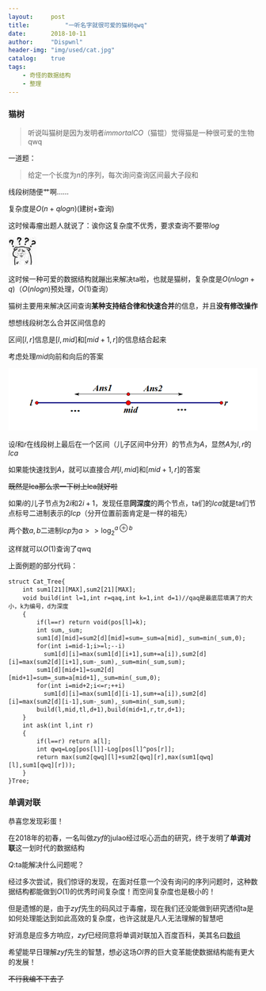 ```yaml
---
layout:     post
title:          "一听名字就很可爱的猫树qwq"
date:       2018-10-11
author:     "Dispwnl"
header-img: "img/used/cat.jpg"
catalog:    true
tags:
    - 奇怪的数据结构
    - 整理
---
```

### 猫树
>听说叫猫树是因为发明者$immortalCO$（猫锟）觉得猫是一种很可爱的生物qwq

一道题：
>给定一个长度为$n$的序列，每次询问查询区间最大子段和

线段树随便艹啊……

复杂度是$O(n+qlogn)$(建树+查询)

这时候毒瘤出题人就说了：诶你这复杂度不优秀，要求查询不要带$log$

![](/img/675.jpg)

这时候一种可爱的数据结构就蹦出来解决ta啦，也就是猫树，复杂度是$O(nlogn+q)$（$O(nlogn)$预处理，$O(1)$查询）

猫树主要用来解决区间查询**某种支持结合律和快速合并**的信息，并且**没有修改操作**

想想线段树怎么合并区间信息的

区间$[l,r]$信息是$[l,mid]$和$[mid+1,r]$的信息结合起来

考虑处理$mid$向前和向后的答案

![](/img/study/cat1.png)

设$l$和$r$在线段树上最后在一个区间（儿子区间中分开）的节点为$A$，显然$A$为$l,r$的$lca$

如果能快速找到$A$，就可以直接合$并[l,mid]$和$[mid+1,r]$的答案

~~既然是lca那么求一下树上lca就好啦~~

如果$i$的儿子节点为$2i$和$2i+1$，发现任意**同深度**的两个节点，ta们的$lca$就是ta们节点标号二进制表示的$lcp$（分开位置前面肯定是一样的祖先）

两个数$a,b$二进制$lcp$为$a>>\log_{2}^{a\oplus b}$

这样就可以$O(1)$查询了qwq

上面例题的部分代码：
```
struct Cat_Tree{
	int sum1[21][MAX],sum2[21][MAX];
	void build(int l=1,int r=qaq,int k=1,int d=1)//qaq是最底层填满了的大小，k为编号，d为深度
	{
		if(l==r) return void(pos[l]=k);
		int sum,_sum;
		sum1[d][mid]=sum2[d][mid]=sum=_sum=a[mid],_sum=min(_sum,0);
		for(int i=mid-1;i>=l;--i)
		  sum1[d][i]=max(sum1[d][i+1],sum+=a[i]),sum2[d][i]=max(sum2[d][i+1],sum-_sum),_sum=min(_sum,sum);
		sum1[d][mid+1]=sum2[d][mid+1]=sum=_sum=a[mid+1],_sum=min(_sum,0);
		for(int i=mid+2;i<=r;++i)
		  sum1[d][i]=max(sum1[d][i-1],sum+=a[i]),sum2[d][i]=max(sum2[d][i-1],sum-_sum),_sum=min(_sum,sum);
		build(l,mid,tl,d+1),build(mid+1,r,tr,d+1);
	}
	int ask(int l,int r)
	{
		if(l==r) return a[l];
		int qwq=Log[pos[l]]-Log[pos[l]^pos[r]];
		return max(sum2[qwq][l]+sum2[qwq][r],max(sum1[qwq][l],sum1[qwq][r]));
	}
}Tree;
```

### 单调对联

恭喜您发现彩蛋！

在$2018$年的初春，一名叫做$zyf$的julao经过呕心沥血的研究，终于发明了**单调对联**这一划时代的数据结构

$Q:$ta能解决什么问题呢？

经过多次尝试，我们惊讶的发现，在面对任意一个没有询问的序列问题时，这种数据结构都能做到$O(1)$的优秀时间复杂度！而空间复杂度也是极小的！

但是遗憾的是，由于$zyf$先生的码风过于毒瘤，现在我们还没能做到研究透彻ta是如何处理能达到如此高效的复杂度，也许这就是凡人无法理解的智慧吧

好消息是应多方响应，$zyf$已经同意将单调对联加入百度百科，美其名曰[数组](https://baike.baidu.com/item/%E6%95%B0%E7%BB%84/3794097?fr=aladdin)

希望能早日理解$zyf$先生的智慧，想必这场$OI$界的巨大变革能使数据结构能有更大的发展！

~~不行我编不下去了~~
